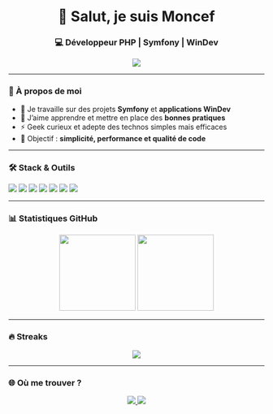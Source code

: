 <!-- Banner -->
<h1 align="center">👋 Salut, je suis Moncef</h1>
<h3 align="center">💻 Développeur PHP | Symfony | WinDev</h3>

<p align="center">
  <img src="https://readme-typing-svg.herokuapp.com?size=22&duration=3000&color=00BFFF&center=true&vCenter=true&lines=Geek+%7C+Passionné+de+Code;PHP+Symfony+Developer;WinDev+Lover;Toujours+en+mode+%E2%9C%A8+Learn+More" />
</p>

---

### 🚀 À propos de moi  
- 🔭 Je travaille sur des projets **Symfony** et **applications WinDev**  
- 🌱 J’aime apprendre et mettre en place des **bonnes pratiques**  
- ⚡ Geek curieux et adepte des technos simples mais efficaces  
- 🎯 Objectif : **simplicité, performance et qualité de code**

---

### 🛠️ Stack & Outils
<p>
  <img src="https://img.shields.io/badge/PHP-777BB4?style=for-the-badge&logo=php&logoColor=white" />
  <img src="https://img.shields.io/badge/Symfony-000000?style=for-the-badge&logo=symfony&logoColor=white" />
  <img src="https://img.shields.io/badge/Windev-FF9900?style=for-the-badge" />
  <img src="https://img.shields.io/badge/MySQL-4479A1?style=for-the-badge&logo=mysql&logoColor=white" />
  <img src="https://img.shields.io/badge/PostgreSQL-316192?style=for-the-badge&logo=postgresql&logoColor=white" />
  <img src="https://img.shields.io/badge/Docker-2496ED?style=for-the-badge&logo=docker&logoColor=white" />
  <img src="https://img.shields.io/badge/Git-F05032?style=for-the-badge&logo=git&logoColor=white" />
</p>

---

### 📊 Statistiques GitHub
<p align="center">
  <img src="https://github-readme-stats.vercel.app/api?username=moncef&show_icons=true&theme=tokyonight" height="150"/>
  <img src="https://github-readme-stats.vercel.app/api/top-langs/?username=moncef&layout=compact&theme=tokyonight" height="150"/>
</p>

---

### 🔥 Streaks
<p align="center">
  <img src="https://github-readme-streak-stats.herokuapp.com/?user=moncef&theme=tokyonight" />
</p>

---

### 🌐 Où me trouver ?
<p align="center">
  <a href="https://linkedin.com/in/tonprofil">
    <img src="https://img.shields.io/badge/LinkedIn-0A66C2?style=for-the-badge&logo=linkedin&logoColor=white" />
  </a>
  <a href="https://ton-site.com">
    <img src="https://img.shields.io/badge/Website-000000?style=for-the-badge&logo=About.me&logoColor=white" />
  </a>
</p>
